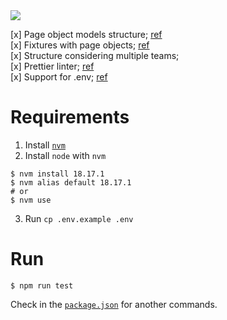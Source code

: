 <img src="https://img.shields.io/badge/Playwright-45ba4b?style=for-the-badge&logo=Playwright&logoColor=white"/>

[x] Page object models structure; [ref](https://playwright.dev/docs/pom) <br/>
[x] Fixtures with page objects; [ref](https://medium.com/@tpshadinijk/how-to-apply-playwright-fixtures-with-page-object-model-658368968f21) <br/>
[x] Structure considering multiple teams; <br/>
[x] Prettier linter; [ref](https://prettier.io) <br/>
[x] Support for .env; [ref](https://github.com/motdotla/dotenv) <br/>

# Requirements
1. Install [`nvm`](https://github.com/nvm-sh/nvm#installing-and-updating)
2. Install `node` with `nvm`
```
$ nvm install 18.17.1
$ nvm alias default 18.17.1
# or
$ nvm use
```
3. Run `cp .env.example .env` 

# Run
```
$ npm run test
```
Check in the [`package.json`](./package.json) for another commands.
